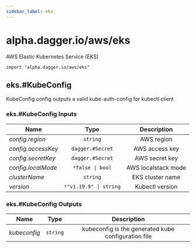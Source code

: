 ```yaml
---
sidebar_label: eks
---
```


# alpha.dagger.io/aws/eks

AWS Elastic Kubernetes Service (EKS)

```cue
import "alpha.dagger.io/aws/eks"
```

## eks.#KubeConfig

KubeConfig config outputs a valid kube-auth-config for kubectl client

### eks.#KubeConfig Inputs

| Name                 | Type                      | Description           |
| -------------        |:-------------:            |:-------------:        |
|*config.region*       | `string`                  |AWS region             |
|*config.accessKey*    | `dagger.#Secret`          |AWS access key         |
|*config.secretKey*    | `dagger.#Secret`          |AWS secret key         |
|*config.localMode*    | `*false \| bool`          |AWS localstack mode    |
|*clusterName*         | `string`                  |EKS cluster name       |
|*version*             | `*"v1.19.9" \| string`    |Kubectl version        |

### eks.#KubeConfig Outputs

| Name             | Type              | Description                                           |
| -------------    |:-------------:    |:-------------:                                        |
|*kubeconfig*      | `string`          |kubeconfig is the generated kube configuration file    |
